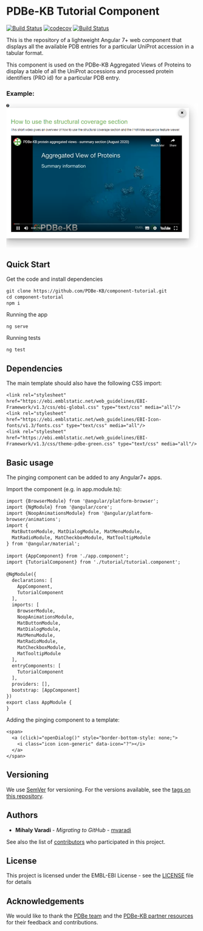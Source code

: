 PDBe-KB Tutorial Component
=

[![Build Status](https://travis-ci.com/PDBe-KB/component-tutorial.svg?branch=main)](https://travis-ci.com/PDBe-KB/component-tutorial)
[![codecov](https://codecov.io/gh/PDBe-KB/component-tutorial/branch/main/graph/badge.svg?token=BkbaUkNjUw)](https://codecov.io/gh/PDBe-KB/component-tutorial)
[![Build Status](https://travis-ci.com/PDBe-KB/component-tutorial.svg?branch=main)](https://travis-ci.com/PDBe-KB/component-tutorial)

This is the repository of a lightweight Angular 7+ web component that displays all the available PDB entries for a particular UniProt accession in a tabular format. 

This component is used on the PDBe-KB Aggregated Views of Proteins to display a table of all the UniProt accessions and processed protein identifiers (PRO id) for a particular PDB entry.

### Example:

<img src="https://raw.githubusercontent.com/PDBe-KB/component-tutorial/main/pdbe-kb-tutorial-component.png">

## Quick Start

Get the code and install dependencies
```
git clone https://github.com/PDBe-KB/component-tutorial.git
cd component-tutorial
npm i
```

Running the app
```
ng serve
```

Running tests
```
ng test
```

## Dependencies

The main template should also have the following CSS import:
```angular2html
<link rel="stylesheet" href="https://ebi.emblstatic.net/web_guidelines/EBI-Framework/v1.3/css/ebi-global.css" type="text/css" media="all"/>
<link rel="stylesheet" href="https://ebi.emblstatic.net/web_guidelines/EBI-Icon-fonts/v1.3/fonts.css" type="text/css" media="all"/>
<link rel="stylesheet" href="https://ebi.emblstatic.net/web_guidelines/EBI-Framework/v1.3/css/theme-pdbe-green.css" type="text/css" media="all"/>
```

## Basic usage

The pinging component can be added to any Angular7+ apps.

Import the component (e.g. in app.module.ts):
```
import {BrowserModule} from '@angular/platform-browser';
import {NgModule} from '@angular/core';
import {NoopAnimationsModule} from '@angular/platform-browser/animations';
import {
  MatButtonModule, MatDialogModule, MatMenuModule,
  MatRadioModule, MatCheckboxModule, MatTooltipModule
} from '@angular/material';

import {AppComponent} from './app.component';
import {TutorialComponent} from './tutorial/tutorial.component';

@NgModule({
  declarations: [
    AppComponent,
    TutorialComponent
  ],
  imports: [
    BrowserModule,
    NoopAnimationsModule,
    MatButtonModule,
    MatDialogModule,
    MatMenuModule,
    MatRadioModule,
    MatCheckboxModule,
    MatTooltipModule
  ],
  entryComponents: [
    TutorialComponent
  ],
  providers: [],
  bootstrap: [AppComponent]
})
export class AppModule {
}
```

Adding the pinging component to a template:
```angular2html
<span>
  <a (click)="openDialog()" style="border-bottom-style: none;">
    <i class="icon icon-generic" data-icon="?"></i>
  </a>
</span>

```

## Versioning

We use [SemVer](http://semver.org/) for versioning. For the versions available, see the [tags on this repository](https://github.com/PDBe-KB/component-tutorial/tags).

## Authors

* **Mihaly Varadi** - *Migrating to GitHub* - [mvaradi](https://github.com/mvaradi)

See also the list of [contributors](https://github.com/PDBe-KB/component-tutorial/contributors) who participated in this project.

## License

This project is licensed under the EMBL-EBI License - see the [LICENSE](LICENSE) file for details

## Acknowledgements

We would like to thank the [PDBe team](https://www.pdbe.org) and the [PDBe-KB partner resources](https://github.com/PDBe-KB/pdbe-kb-manual/wiki/PDBe-KB-Annotations) for their feedback and contributions.
